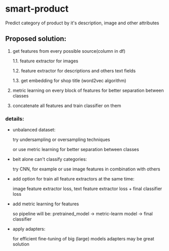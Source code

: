 # smart-product
Predict category of product by it's description, image and other attributes

## Proposed solution:

1. get features from every possible source(column in df)

    1.1. feature extractor for images

    1.2. feature extractor for descriptions and others text fields

    1.3. get embedding for shop title
(word2vec algorithm)

2. metric learning on every block of features for better separation between classes

3. concatenate all features and train classifier on them

### details:
- unbalanced dataset:

    try undersampling or oversampling techniques
    
    or use metric learning for better separation between classes
    
- beit alone can't classify categories:

    try CNN, for example or use image features in combination with others
    
- add option for train all feature extractors at the same time:

    image feature extractor loss, text feature extractor loss + final classifier loss

- add metric learning for features
    
    so pipeline will be: pretrained_model -> metric-learm model -> final classifier
    
- apply adapters: 

    for efficient fine-tuning of big (large) models adapters may be great solution
